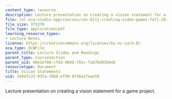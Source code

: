 ```yaml
---
content_type: resource
description: Lecture presentation on creating a vision statement for a game project.
file: /ol-ocw-studio-app/courses/cms-611j-creating-video-games-fall-2014/34947c3393fa76b8ef998738a17aae59_MITCMS_611JF14_Vision_State.pdf
file_size: 373370
file_type: application/pdf
learning_resource_types:
- Lecture Notes
license: https://creativecommons.org/licenses/by-nc-sa/4.0/
ocw_type: OCWFile
parent_title: Lecture Slides and Readings
parent_type: CourseSection
parent_uid: 90e2e70d-cfd3-8049-791c-fa676d936848
resourcetype: Document
title: Vision Statements
uid: 34947c33-93fa-76b8-ef99-8738a17aae59
---
```

Lecture presentation on creating a vision statement for a game project.